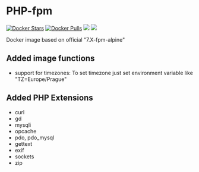 # PHP-fpm 
[![Docker Stars](https://img.shields.io/docker/stars/svasek/php-fpm.svg)](https://hub.docker.com/r/svasek/php-fpm)
[![Docker Pulls](https://img.shields.io/docker/pulls/svasek/php-fpm.svg)](https://hub.docker.com/r/svasek/php-fpm)
[![](https://images.microbadger.com/badges/image/svasek/php-fpm.svg)](https://microbadger.com/images/svasek/php-fpm "Get your own image badge on microbadger.com")
[![](https://images.microbadger.com/badges/version/svasek/php-fpm.svg)](https://microbadger.com/images/svasek/php-fpm "Get your own version badge on microbadger.com")

Docker image based on official "7.X-fpm-alpine"

## Added image functions ##
* support for timezones: To set timezone just set environment variable like "TZ=Europe/Prague"


## Added PHP Extensions ##
* curl 
* gd
* mysqli 
* opcache 
* pdo, pdo_mysql 
* gettext
* exif
* sockets
* zip
